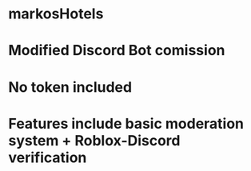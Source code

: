 # markosHotels
# Modified Discord Bot comission
# No token included
# Features include basic moderation system + Roblox-Discord verification
